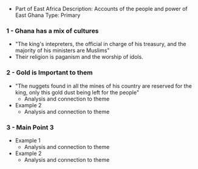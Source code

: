 - Part of East Africa
Description: Accounts of the people and power of East Ghana
Type: Primary
### 1 - Ghana has a mix of cultures
- "The king's intepreters, the official in charge of his treasury, and the majority of his ministers are Muslims"
- Their religion is paganism and the worship of idols.
### 2 - Gold is Important to them
- "The nuggets found in all the mines of his country are reserved for the king, only this gold dust being left for the people"
	- Analysis and connection to theme
- Example 2
	- Analysis and connection to theme

### 3 - Main Point 3
- Example 1
	- Analysis and connection to theme
- Example 2
	- Analysis and connection to theme